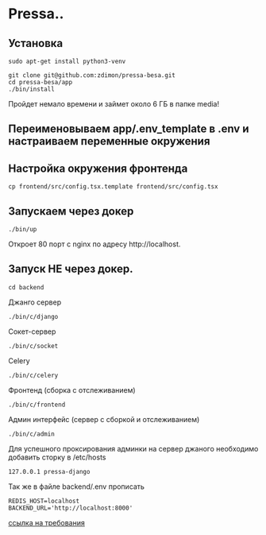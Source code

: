 # Pressa..

## Установка

    sudo apt-get install python3-venv

    git clone git@github.com:zdimon/pressa-besa.git
    cd pressa-besa/app
    ./bin/install

Пройдет немало времени и займет около 6 ГБ в папке media!

## Переименовываем app/.env_template в .env и настраиваем переменные окружения

## Настройка окружения фронтенда

    cp frontend/src/config.tsx.template frontend/src/config.tsx


## Запускаем через докер

    ./bin/up

Откроет 80 порт с nginx по адресу http://localhost.

## Запуск НЕ через докер.

    cd backend

Джанго сервер

    ./bin/c/django

Сокет-сервер

    ./bin/c/socket

Celery

    ./bin/c/celery

Фронтенд (сборка с отслеживанием)

    ./bin/c/frontend

Админ интерфейс (сервер с сборкой и отслеживанием)

    ./bin/c/admin

Для успешного проксирования админки на сервер джаного необходимо добавить сторку в /etc/hosts

    127.0.0.1 pressa-django

Так же в файле backend/.env прописать  

    REDIS_HOST=localhost
    BACKEND_URL='http://localhost:8000'

[ссылка на требования](req.md)




